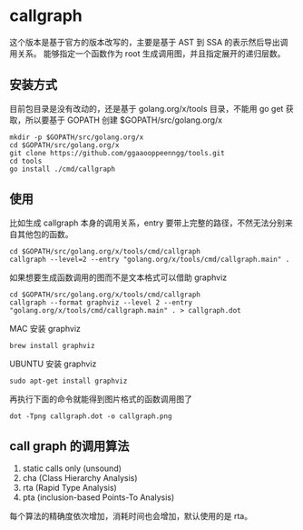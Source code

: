 # callgraph

这个版本是基于官方的版本改写的，主要是基于 AST 到 SSA 的表示然后导出调用关系。
能够指定一个函数作为 root 生成调用图，并且指定展开的递归层数。

## 安装方式

目前包目录是没有改动的，还是基于 golang.org/x/tools 目录，不能用 go get 获取，所以要基于 GOPATH 创建 $GOPATH/src/golang.org/x
```
mkdir -p $GOPATH/src/golang.org/x
cd $GOPATH/src/golang.org/x
git clone https://github.com/ggaaooppeenngg/tools.git
cd tools
go install ./cmd/callgraph
```
## 使用

比如生成 callgraph 本身的调用关系，entry 要带上完整的路径，不然无法分别来自其他包的函数。
```
cd $GOPATH/src/golang.org/x/tools/cmd/callgraph
callgraph --level=2 --entry "golang.org/x/tools/cmd/callgraph.main" .
```
如果想要生成函数调用的图而不是文本格式可以借助 graphviz
```
cd $GOPATH/src/golang.org/x/tools/cmd/callgraph
callgraph --format graphviz --level 2 --entry "golang.org/x/tools/cmd/callgraph.main" . > callgraph.dot
```
MAC 安装 graphviz 
```
brew install graphviz
```
UBUNTU 安装 graphviz
```
sudo apt-get install graphviz
```
再执行下面的命令就能得到图片格式的函数调用图了
```
dot -Tpng callgraph.dot -o callgraph.png
```

## call graph 的调用算法

1.  static calls only (unsound)
2.  cha         (Class Hierarchy Analysis)
3.  rta         (Rapid Type Analysis)
4.  pta         (inclusion-based Points-To Analysis)

每个算法的精确度依次增加，消耗时间也会增加，默认使用的是 rta。

